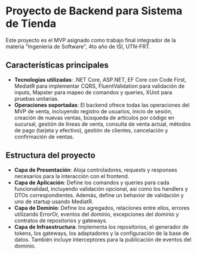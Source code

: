# Proyecto de Backend para Sistema de Tienda

Este proyecto es el MVP asignado como trabajo final integrador de la materia "Ingeniería de Software", 4to año de ISI, UTN-FRT. 

## Características principales

- **Tecnologías utilizadas**: .NET Core, ASP.NET, EF Core con Code First, MediatR para implementar CQRS, FluentValidation para validación de inputs, Mapster para mapeo de comandos y queries, XUnit para pruebas unitarias.
- **Operaciones soportadas**: El backend ofrece todas las operaciones del MVP de venta, incluyendo registro de usuarios, inicio de sesión, creación de nuevas ventas, búsqueda de artículos por código en sucursal, gestión de líneas de venta, consulta de venta actual, métodos de pago (tarjeta y efectivo), gestión de clientes, cancelación y confirmación de ventas.

## Estructura del proyecto
- **Capa de Presentación**: Aloja controladores, requests y responses necesarios para la interacción con el frontend.
- **Capa de Aplicación**: Define los comandos y queries para cada funcionalidad, incluyendo validación opcional, así como los handlers y DTOs correspondientes. Además, define un behavior de validación y uno de startup usando MediatR.
- **Capa de Dominio**: Define los agregados, relaciones entre ellos, errores utilizando ErrorOr, eventos del dominio, excepciones del dominio y contratos de repositorios y gateways.
- **Capa de Infraestructura**: Implementa los repositorios, el generador de tokens, los gateways, los adaptadores y la configuración de la base de datos. También incluye interceptores para la publicación de eventos del dominio.